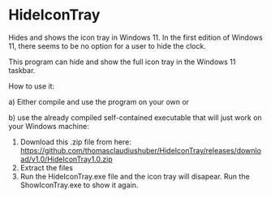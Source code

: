 # HideIconTray
Hides and shows the icon tray in Windows 11. In the first edition of Windows 11, there seems to be no option for a user to hide the clock.

This program can hide and show the full icon tray in the Windows 11 taskbar.

How to use it:

a) Either compile and use the program on your own or

b) use the already compiled self-contained executable that will just work on your Windows machine:
  1) Download this .zip file from here: https://github.com/thomasclaudiushuber/HideIconTray/releases/download/v1.0/HideIconTray1.0.zip
  2) Extract the files
  3) Run the HideIconTray.exe file and the icon tray will disapear. Run the ShowIconTray.exe to show it again.
